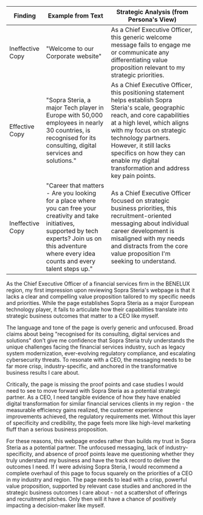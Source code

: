 | Finding          | Example from Text | Strategic Analysis (from Persona's View)            |
| ---------------- | ----------------- | --------------------------------------------------- |
| Ineffective Copy | "Welcome to our Corporate website" | As a Chief Executive Officer, this generic welcome message fails to engage me or communicate any differentiating value proposition relevant to my strategic priorities. |
| Effective Copy   | "Sopra Steria, a major Tech player in Europe with 50,000 employees in nearly 30 countries, is recognised for its consulting, digital services and solutions."  | As a Chief Executive Officer, this positioning statement helps establish Sopra Steria's scale, geographic reach, and core capabilities at a high level, which aligns with my focus on strategic technology partners. However, it still lacks specifics on how they can enable my digital transformation and address key pain points.  |
| Ineffective Copy | "Career that matters - Are you looking for a place where you can free your creativity and take initiatives, supported by tech experts? Join us on this adventure where every idea counts and every talent steps up." | As a Chief Executive Officer focused on strategic business priorities, this recruitment-oriented messaging about individual career development is misaligned with my needs and distracts from the core value proposition I'm seeking to understand. |

As the Chief Executive Officer of a financial services firm in the BENELUX region, my first impression upon reviewing Sopra Steria's webpage is that it lacks a clear and compelling value proposition tailored to my specific needs and priorities. While the page establishes Sopra Steria as a major European technology player, it fails to articulate how their capabilities translate into strategic business outcomes that matter to a CEO like myself.

The language and tone of the page is overly generic and unfocused. Broad claims about being "recognised for its consulting, digital services and solutions" don't give me confidence that Sopra Steria truly understands the unique challenges facing the financial services industry, such as legacy system modernization, ever-evolving regulatory compliance, and escalating cybersecurity threats. To resonate with a CEO, the messaging needs to be far more crisp, industry-specific, and anchored in the transformative business results I care about.

Critically, the page is missing the proof points and case studies I would need to see to move forward with Sopra Steria as a potential strategic partner. As a CEO, I need tangible evidence of how they have enabled digital transformation for similar financial services clients in my region - the measurable efficiency gains realized, the customer experience improvements achieved, the regulatory requirements met. Without this layer of specificity and credibility, the page feels more like high-level marketing fluff than a serious business proposition.

For these reasons, this webpage erodes rather than builds my trust in Sopra Steria as a potential partner. The unfocused messaging, lack of industry-specificity, and absence of proof points leave me questioning whether they truly understand my business and have the track record to deliver the outcomes I need. If I were advising Sopra Steria, I would recommend a complete overhaul of this page to focus squarely on the priorities of a CEO in my industry and region. The page needs to lead with a crisp, powerful value proposition, supported by relevant case studies and anchored in the strategic business outcomes I care about - not a scattershot of offerings and recruitment pitches. Only then will it have a chance of positively impacting a decision-maker like myself.